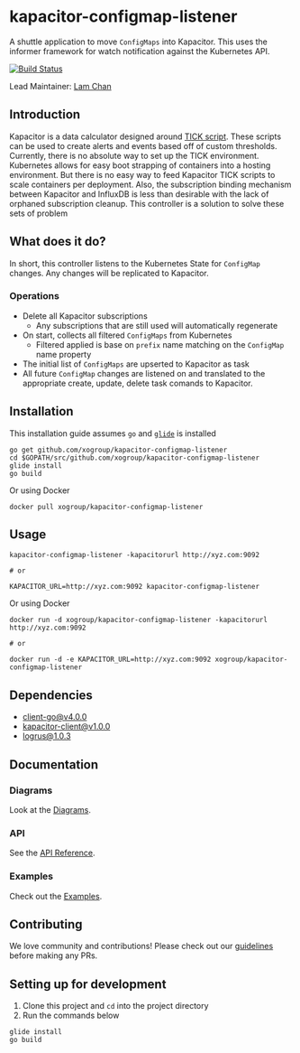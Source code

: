 # kapacitor-configmap-listener
A shuttle application to move `ConfigMaps` into Kapacitor.  This uses the informer framework for watch notification against the Kubernetes API. 

[![Build Status](https://travis-ci.org/xogroup/kapacitor-configmap-listener.svg?branch=master)](https://travis-ci.org/xogroup/kapacitor-configmap-listener)

Lead Maintainer: [Lam Chan](https://github.com/lamchakchan)

## Introduction
Kapacitor is a data calculator designed around [TICK script](https://docs.influxdata.com/kapacitor/v1.3/tick/).  These scripts can be used to create alerts and events based off of custom thresholds.  Currently, there is no absolute way to set up the TICK environment.  Kubernetes allows for easy boot strapping of containers into a hosting environment.  But there is no easy way to feed Kapacitor TICK scripts to scale containers per deployment.  Also, the subscription binding mechanism between Kapacitor and InfluxDB is less than desirable with the lack of orphaned subscription cleanup.  This controller is a solution to solve these sets of problem

## What does it do?
In short, this controller listens to the Kubernetes State for `ConfigMap` changes.  Any changes will be replicated to Kapacitor.

### Operations

* Delete all Kapacitor subscriptions
  * Any subscriptions that are still used will automatically regenerate
* On start, collects all filtered `ConfigMaps` from Kubernetes
  * Filtered applied is base on `prefix` name matching on the `ConfigMap` name property
* The initial list of `ConfigMaps` are upserted to Kapacitor as task
* All future `ConfigMap` changes are listened on and translated to the appropriate create, update, delete task comands to Kapacitor.

## Installation
This installation guide assumes `go` and [`glide`](https://github.com/Masterminds/glide) is installed

```
go get github.com/xogroup/kapacitor-configmap-listener
cd $GOPATH/src/github.com/xogroup/kapacitor-configmap-listener
glide install
go build
```

Or using Docker
```
docker pull xogroup/kapacitor-configmap-listener
```

## Usage

```
kapacitor-configmap-listener -kapacitorurl http://xyz.com:9092

# or

KAPACITOR_URL=http://xyz.com:9092 kapacitor-configmap-listener
```

Or using Docker
```
docker run -d xogroup/kapacitor-configmap-listener -kapacitorurl http://xyz.com:9092

# or

docker run -d -e KAPACITOR_URL=http://xyz.com:9092 xogroup/kapacitor-configmap-listener
```

## Dependencies

* [client-go@v4.0.0](https://github.com/kubernetes/client-go)
* [kapacitor-client@v1.0.0](https://github.com/influxdata/kapacitor/tree/master/client/v1)
* [logrus@1.0.3](https://github.com/sirupsen/logrus)

## Documentation

### Diagrams

Look at the [Diagrams](DIAGRAM.md).

### API

See the [API Reference](API.md).

### Examples

Check out the [Examples](Example.md).

## Contributing

We love community and contributions! Please check out our [guidelines](.github/CONTRIBUTING.md) before making any PRs.

## Setting up for development

1. Clone this project and `cd` into the project directory
2. Run the commands below

```
glide install
go build
```